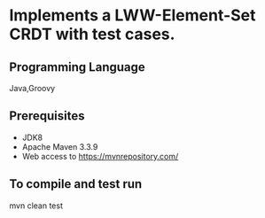 Implements a LWW-Element-Set CRDT with test cases.
=================================================
Programming Language
-------------------
Java,Groovy

Prerequisites 
------------
- JDK8
- Apache Maven 3.3.9 
- Web access to https://mvnrepository.com/

To compile and test run
---------------------- 
mvn clean test